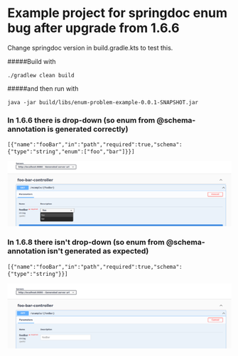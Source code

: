 # Example project for springdoc enum bug after upgrade from 1.6.6

Change springdoc version in build.gradle.kts to test this.

#####Build with 

```
./gradlew clean build
```

#####and then run with

```
java -jar build/libs/enum-problem-example-0.0.1-SNAPSHOT.jar
```

### In 1.6.6 there is drop-down (so enum from @schema-annotation is generated correctly)

```
[{"name":"fooBar","in":"path","required":true,"schema":{"type":"string","enum":["foo","bar"]}}]
```

![img_166.png](img_166.png)

### In 1.6.8 there isn't drop-down (so enum from @schema-annotation isn't generated as expected)

```
[{"name":"fooBar","in":"path","required":true,"schema":{"type":"string"}}]
```

![img_168.png](img_168.png)
